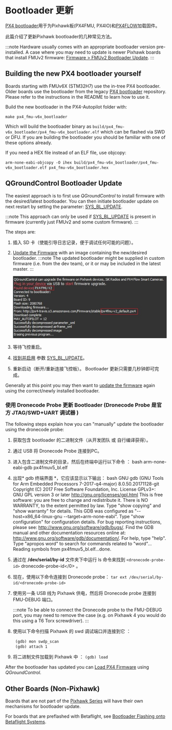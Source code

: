 # Bootloader 更新

[PX4 bootloader](https://github.com/PX4/Bootloader)用于为Pixhawk板(PX4FMU, PX4IO)和[PX4FLOW](../sensor/px4flow.md)加载固件。

此篇介绍了更新Pixhawk bootloader的几种常见方法。

:::note
Hardware usually comes with an appropriate bootloader version pre-installed. A case where you may need to update is newer Pixhawk boards that install FMUv2 firmware: [Firmware > FMUv2 Bootloader Update](../config/firmware.md#bootloader).
:::

## Building the new PX4 bootloader yourself

Boards starting with FMUv6X (STM32H7) use the in-tree PX4 bootloader. Older boards use the bootloader from the legacy [PX4 bootloader](https://github.com/PX4/Bootloader) repository. Please refer to the instructions in the README to learn how to use it.

Build the new bootloader in the PX4-Autopilot folder with:

    make px4_fmu-v6x_bootloader
    

Which will build the bootloader binary as `build/px4_fmu-v6x_bootloader/px4_fmu-v6x_bootloader.elf` which can be flashed via SWD or DFU. If you are building the bootloader you should be familiar with one of these options already.

If you need a HEX file instead of an ELF file, use objcopy:

    arm-none-eabi-objcopy -O ihex build/px4_fmu-v6x_bootloader/px4_fmu-v6x_bootloader.elf px4_fmu-v6x_bootloader.hex
    

<span id="qgc_bootloader_update"></span>

## QGroundControl Bootloader Update

The easiest approach is to first use *QGroundControl* to install firmware with the desired/latest bootloader. You can then initiate bootloader update on next restart by setting the parameter: [SYS_BL_UPDATE](../advanced_config/parameter_reference.md#SYS_BL_UPDATE).

:::note
This approach can only be used if [SYS_BL_UPDATE](../advanced_config/parameter_reference.md#SYS_BL_UPDATE) is present in firmware (currently just FMUv2 and some custom firmware).
:::

The steps are:

1. 插入 SD 卡（使能引导日志记录，便于调试任何可能的问题）。
2. [Update the Firmware](../config/firmware.md#custom) with an image containing the new/desired bootloader. :::note The updated bootloader might be supplied in custom firmware (i.e. from the dev team), or it or may be included in the latest master.
:::
    
    ![FMUv2 更新](../../assets/qgc/setup/firmware/bootloader_update.jpg)

3. 等待飞控重启。

4. [找到并启用](../advanced_config/parameters.md) 参数 [SYS_BL_UPDATE](../advanced_config/parameter_reference.md#SYS_BL_UPDATE)。
5. 重新启动（断开/重新连接飞控板）。 Bootloader 更新只需要几秒钟即可完成。

Generally at this point you may then want to [update the firmware](../config/firmware.md) again using the correct/newly installed bootloader.

<span id="dronecode_probe"></span>

### 使用 Dronecode Probe 更新 Bootloader (Dronecode Probe 是官方 JTAG/SWD+UART 调试器 )

The following steps explain how you can "manually" update the bootloader using the dronecode probe:

1. 获取包含 bootloader 的二进制文件（从开发团队 或 自行编译获得）。
2. 通过 USB 将 Dronecode Probe 连接到PC。 
3. 进入包含二进制文件的目录，然后在终端中运行以下命令 ： 
        bash
        arm-none-eabi-gdb px4fmuv5_bl.elf

4. 出现* gdb 终端界面 *，它应该显示以下输出： 
        bash
        GNU gdb (GNU Tools for Arm Embedded Processors 7-2017-q4-major) 8.0.50.20171128-git
        Copyright (C) 2017 Free Software Foundation, Inc.
        License GPLv3+: GNU GPL version 3 or later <http://gnu.org/licenses/gpl.html>
        This is free software: you are free to change and redistribute it.
        There is NO WARRANTY, to the extent permitted by law.  Type "show copying"
        and "show warranty" for details.
        This GDB was configured as "--host=x86_64-linux-gnu --target=arm-none-eabi".
        Type "show configuration" for configuration details.
        For bug reporting instructions, please see:
        <http://www.gnu.org/software/gdb/bugs/>.
        Find the GDB manual and other documentation resources online at:
        <http://www.gnu.org/software/gdb/documentation/>.
        For help, type "help".
        Type "apropos word" to search for commands related to "word"...
        Reading symbols from px4fmuv5_bl.elf...done.

5. 通过在 **/dev/serial/by-id** 文件夹下中运行 ls 命令来找到 `<dronecode-probe-id>` dronecode-probe-id</0> 。
6. 现在，使用以下命令连接到 Dronecode probe： ```tar ext /dev/serial/by-id/<dronecode-probe-id>```
7. 使用另一条 USB 线为 Pixhawk 供电，然后将 Dronecode probe 连接到 FMU-DEBUG 端口。
    
    :::note To be able to connect the Dronecode probe to the FMU-DEBUG port, you may need to remove the case (e.g. on Pixhawk 4 you would do this using a T6 Torx screwdriver).
:::

8. 使用以下命令扫描 Pixhawk 的 swd 调试端口并连接到它 ：
    
        (gdb) mon swdp_scan
        (gdb) attach 1
        

9. 将二进制文件加载到 Pixhawk 中 ： ```(gdb) load```

After the bootloader has updated you can [Load PX4 Firmware](../config/firmware.md) using *QGroundControl*.

## Other Boards (Non-Pixhawk)

Boards that are not part of the [Pixhawk Series](../flight_controller/pixhawk_series.md) will have their own mechanisms for bootloader update.

For boards that are preflashed with Betaflight, see [Bootloader Flashing onto Betaflight Systems](bootloader_update_from_betaflight.md).
